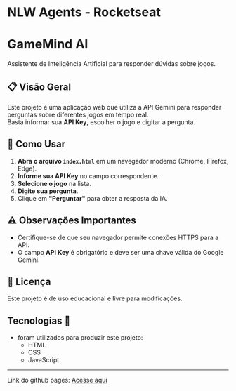 # NLW Agents - Rocketseat

# GameMind AI

Assistente de Inteligência Artificial para responder dúvidas sobre jogos.

## 📋 Visão Geral

Este projeto é uma aplicação web que utiliza a API Gemini para responder perguntas sobre diferentes jogos em tempo real.  
Basta informar sua **API Key**, escolher o jogo e digitar a pergunta.

## 🚀 Como Usar


1. **Abra o arquivo `index.html`** em um navegador moderno (Chrome, Firefox, Edge).
2. **Informe sua API Key** no campo correspondente.
3. **Selecione o jogo** na lista.
4. **Digite sua pergunta**.
5. Clique em **"Perguntar"** para obter a resposta da IA.

## ⚠️ Observações Importantes

- Certifique-se de que seu navegador permite conexões HTTPS para a API.
- O campo **API Key** é obrigatório e deve ser uma chave válida do Google Gemini.

## 📄 Licença
Este projeto é de uso educacional e livre para modificações.

## Tecnologias 👾
- foram utilizados para produzir este projeto:
    - HTML
    - CSS
    - JavaScript
---
Link do github pages: [Acesse aqui](https://matheus-chaves0.github.io/GameMind/)
